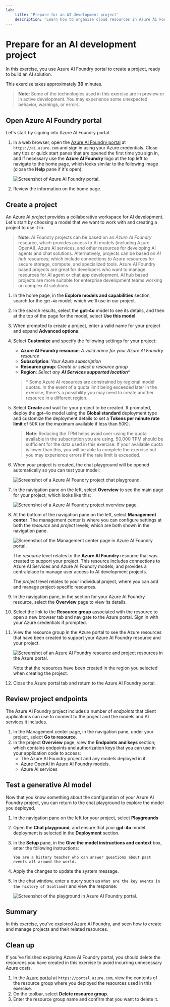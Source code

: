 ```yaml
---
lab:
    title: 'Prepare for an AI development project'
    description: 'Learn how to organize cloud resources in Azure AI Foundry projects so that developers are set up for success when building AI solutions.'
---
```


# Prepare for an AI development project

In this exercise, you use Azure AI Foundry portal to create a project, ready to build an AI solution.

This exercise takes approximately **30** minutes.

> **Note**: Some of the technologies used in this exercise are in preview or in active development. You may experience some unexpected behavior, warnings, or errors.

## Open Azure AI Foundry portal

Let's start by signing into Azure AI Foundry portal.

1. In a web browser, open the [Azure AI Foundry portal](https://ai.azure.com) at `https://ai.azure.com` and sign in using your Azure credentials. Close any tips or quick start panes that are opened the first time you sign in, and if necessary use the **Azure AI Foundry** logo at the top left to navigate to the home page, which looks similar to the following image (close the **Help** pane if it's open):

    ![Screenshot of Azure AI Foundry portal.](./media/ai-foundry-home.png)

1. Review the information on the home page.

## Create a project

An Azure AI *project* provides a collaborative workspace for AI development. Let's start by choosing a model that we want to work with and creating a project to use it in.

> **Note**: AI Foundry projects can be based on an *Azure AI Foundry* resource, which provides access to AI models (including Azure OpenAI), Azure AI services, and other resources for developing AI agents and chat solutions. Alternatively, projects can be based on *AI hub* resources; which include connections to Azure resources for secure storage, compute, and specialized tools. Azure AI Foundry based projects are great for developers who want to manage resources for AI agent or chat app development. AI hub based projects are more suitable for enterprise development teams working on complex AI solutions.

1. In the home page, in the **Explore models and capabilities** section, search for the `gpt-4o` model; which we'll use in our project.
1. In the search results, select the **gpt-4o** model to see its details, and then at the top of the page for the model, select **Use this model**.
1. When prompted to create a project, enter a valid name for your project and expand **Advanced options**.
1. Select **Customize** and specify the following settings for your project:
    - **Azure AI Foundry resource**: *A valid name for your Azure AI Foundry resource*
    - **Subscription**: *Your Azure subscription*
    - **Resource group**: *Create or select a resource group*
    - **Region**: *Select any **AI Services supported location***\*

    > \* Some Azure AI resources are constrained by regional model quotas. In the event of a quota limit being exceeded later in the exercise, there's a possibility you may need to create another resource in a different region.

1. Select **Create** and wait for your project to be created. If prompted, deploy the gpt-4o model using the **Global standard** deployment type and customize the deployment details to set a **Tokens per minute rate limit** of 50K (or the maximum available if less than 50K).

    > **Note**: Reducing the TPM helps avoid over-using the quota available in the subscription you are using. 50,000 TPM should be sufficient for the data used in this exercise. If your available quota is lower than this, you will be able to complete the exercise but you may experience errors if the rate limit is exceeded.

1. When your project is created, the chat playground will be opened automatically so you can test your model:

    ![Screenshot of a Azure AI Foundry project chat playground.](./media/ai-foundry-chat-playground.png)

1. In the navigation pane on the left, select **Overview** to see the main page for your project; which looks like this:

    ![Screenshot of a Azure AI Foundry project overview page.](./media/ai-foundry-project.png)

1. At the bottom of the navigation pane on the left, select **Management center**. The management center is where you can configure settings at both the *resource* and *project* levels; which are both shown in the navigation pane.

    ![Screenshot of the Management center page in Azure AI Foundry portal.](./media/ai-foundry-management.png)

    The *resource* level relates to the **Azure AI Foundry** resource that was created to support your project. This resource includes connections to Azure AI Services and Azure AI Foundry models; and provides a centralplace to manage user access to AI development projects.

    The *project* level relates to your individual project, where you can add and manage project-specific resources.

1. In the navigation pane, in the section for your Azure AI Foundry resource, select the **Overview** page to view its details.
1. Select the link to the **Resource group** associated with the resource to open a new browser tab and navigate to the Azure portal. Sign in with your Azure credentials if prompted.
1. View the resource group in the Azure portal to see the Azure resources that have been created to support your Azure AI Foundry resource and your project.

    ![Screenshot of an Azure AI Foundry resource and project resources in the Azure portal.](./media/azure-portal-resources.png)

    Note that the resources have been created in the region you selected when creating the project.

1. Close the Azure portal tab and return to the Azure AI Foundry portal.

## Review project endpoints

The Azure AI Foundry project includes a number of *endpoints* that client applications can use to connect to the project and the models and AI services it includes.

1. In the Management center page, in the navigation pane, under your project, select **Go to resource**.
1. In the project **Overview** page, view the **Endpoints and keys** section; which contains endpoints and authorization keys that you can use in your application code to access:
    - The Azure AI Foundry project and any models deployed in it.
    - Azure OpenAI in Azure AI Foundry models.
    - Azure AI services

## Test a generative AI model

Now that you know something about the configuration of your Azure AI Foundry project, you can return to the chat playground to explore the model you deployed.

1. In the navigation pane on the left for your project, select **Playgrounds** 
1. Open the **Chat playground**, and ensure that your **gpt-4o** model deployment is selected in the **Deployment** section.
1. In the **Setup** pane, in the **Give the model instructions and context** box, enter the following instructions:

    ```
   You are a history teacher who can answer questions about past events all around the world.
    ```

1. Apply the changes to update the system message.
1. In the chat window, enter a query such as `What are the key events in the history of Scotland?` and view the response:

    ![Screenshot of the playground in Azure AI Foundry portal.](./media/ai-foundry-playground.png)

## Summary

In this exercise, you've explored Azure AI Foundry, and seen how to create and manage projects and their related resources.

## Clean up

If you've finished exploring Azure AI Foundry portal, you should delete the resources you have created in this exercise to avoid incurring unnecessary Azure costs.

1. In the [Azure portal](https://portal.azure.com) at `https://portal.azure.com`, view the contents of the resource group where you deployed the resources used in this exercise.
1. On the toolbar, select **Delete resource group**.
1. Enter the resource group name and confirm that you want to delete it.
